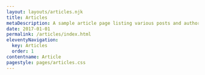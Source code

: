 ```yaml
---
layout: layouts/articles.njk
title: Articles
metaDescription: A sample article page listing various posts and authors.
date: 2017-01-01
permalink: /articles/index.html
eleventyNavigation:
  key: Articles
  order: 1
contentname: Article
pagestyle: pages/articles.css
---
```

